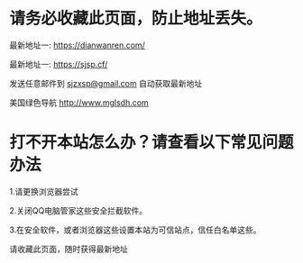 # 请务必收藏此页面，防止地址丢失。

最新地址一: https://dianwanren.com/

最新地址一: https://sjsp.cf/

发送任意邮件到 sjzxsp@gmail.com 自动获取最新地址

美国绿色导航 http://www.mglsdh.com

# 打不开本站怎么办？请查看以下常见问题办法

1.请更换浏览器尝试

2.关闭QQ电脑管家这些安全拦截软件。

3.在安全软件，或者浏览器这些设置本站为可信站点，信任白名单这些。

  请收藏此页面，随时获得最新地址
